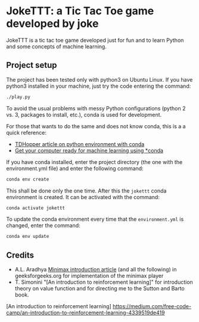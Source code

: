 # JokeTTT: a Tic Tac Toe game developed by joke

JokeTTT is a tic tac toe game developed just for fun and to learn Python and some concepts of machine learning.

## Project setup

The project has been tested only with python3 on Ubuntu Linux. If you have python3 installed in your machine, just try the code entering the command:

```bash
./play.py
```

To avoid the usual problems with messy Python configurations (python 2 vs. 3, packages to install, etc.), conda is used for development.

For those that wants to do the same and does not know conda, this is a a quick reference:

- [TDHopper article on python environment with conda]
- [Get your computer ready for machine learning using *conda]

If you have conda installed, enter the project directory (the one with the environment.yml file) and enter the following command:

```bash
conda env create
```

This shall be done only the one time. After this the ```jokettt``` conda environment is created. It can be activated with the command:

```bash
conda activate jokettt
```

To update the conda environment every time that the ```environment.yml``` is changed, enter the command:

```bash
conda env update
```

## Credits

- A.L. Aradhya [Minimax introduction article] (and all the following) in geeksforgeeks.org for implementation of the minimax player
- T. Simonini "[An introduction to reinforcement learning]" for introduction theory on value function and for directing me to the Sutton and Barto book.

[TDHopper article on python environment with conda]: https://tdhopper.com/blog/my-python-environment-workflow-with-conda/
[Get your computer ready for machine learning using *conda]: https://towardsdatascience.com/get-your-computer-ready-for-machine-learning-how-what-and-why-you-should-use-anaconda-miniconda-d213444f36d6
[Minimax introduction article]: https://www.geeksforgeeks.org/minimax-algorithm-in-game-theory-set-1-introduction/
[An introduction to reinforcement learning] https://medium.com/free-code-camp/an-introduction-to-reinforcement-learning-4339519de419
